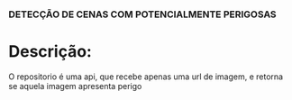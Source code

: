 ### DETECÇÃO DE CENAS COM POTENCIALMENTE PERIGOSAS

# Descrição:
O repositorio é uma api, que recebe apenas uma url de imagem, e retorna se aquela imagem apresenta perigo
